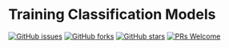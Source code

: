 # Training Classification Models
[![GitHub issues](https://img.shields.io/github/issues/Develop-Packt/Training-Classification-Models.svg)](https://github.com/Develop-Packt/Training-Classification-Models/issues)
[![GitHub forks](https://img.shields.io/github/forks/Develop-Packt/Training-Classification-Models.svg)](https://github.com/Develop-Packt/Training-Classification-Models/network)
[![GitHub stars](https://img.shields.io/github/stars/Develop-Packt/Training-Classification-Models.svg)](https://github.com/Develop-Packt/Training-Classification-Models/stargazers)
[![PRs Welcome](https://img.shields.io/badge/PRs-welcome-brightgreen.svg)](https://github.com/Develop-Packt/Training-Classification-Models/pulls)
